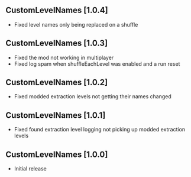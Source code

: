 ## CustomLevelNames [1.0.4]
- Fixed level names only being replaced on a shuffle

## CustomLevelNames [1.0.3]
- Fixed the mod not working in multiplayer
- Fixed log spam when shuffleEachLevel was enabled and a run reset

## CustomLevelNames [1.0.2]
- Fixed modded extraction levels not getting their names changed

## CustomLevelNames [1.0.1]
- Fixed found extraction level logging not picking up modded extraction levels

## CustomLevelNames [1.0.0]
- Initial release
